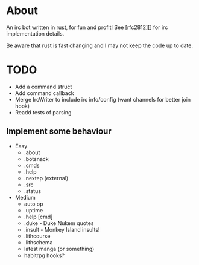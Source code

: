 About
=====

An irc bot written in [rust][], for fun and profit! See [rfc2812][] for irc implementation details.

Be aware that rust is fast changing and I may not keep the code up to date.

TODO
====

* Add a command struct
* Add command callback
* Merge IrcWriter to include irc info/config (want channels for better join hook)
* Readd tests of parsing

Implement some behaviour
-----------------------

* Easy
    * .about
    * .botsnack
    * .cmds
    * .help
    * .nextep (external)
    * .src
    * .status
* Medium
    * auto op
    * .uptime
    * .help [cmd]
    * .duke - Duke Nukem quotes
    * .insult - Monkey Island insults!
    * .lithcourse
    * .lithschema
    * latest manga (or something)
    * habitrpg hooks?

[rust]: http://www.rust-lang.org "rust"
[rfx2812]: http://tools.ietf.org/html/rfc2812 "irc reference"

